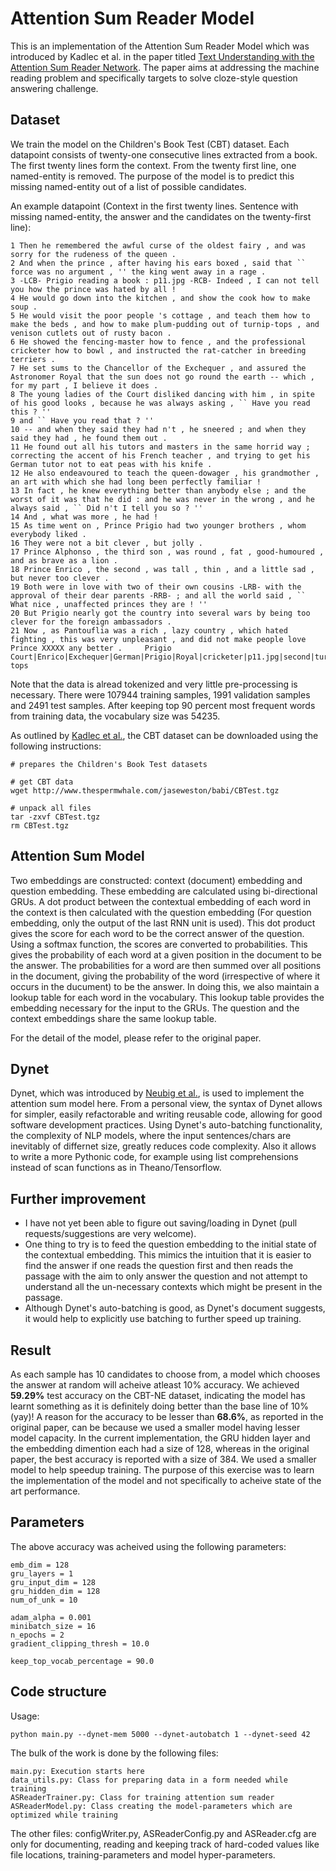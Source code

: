 # Attention Sum Reader Model
This is an implementation of the Attention Sum Reader Model which was introduced by Kadlec et al. in the paper titled [Text Understanding with the Attention Sum Reader Network](https://arxiv.org/pdf/1603.01547.pdf). The paper aims at addressing the machine reading problem and specifically targets to solve cloze-style question answering challenge. 

## Dataset
We train the model on the Children's Book Test (CBT) dataset. Each datapoint consists of twenty-one consecutive lines extracted from a book. The first twenty lines form the context. From the twenty first line, one named-entity is removed. The purpose of the model is to predict this missing named-entity out of a list of possible candidates. 

An example datapoint (Context in the first twenty lines. Sentence with missing named-entity, the answer and the candidates on the twenty-first line):
```
1 Then he remembered the awful curse of the oldest fairy , and was sorry for the rudeness of the queen .
2 And when the prince , after having his ears boxed , said that `` force was no argument , '' the king went away in a rage .
3 -LCB- Prigio reading a book : p11.jpg -RCB- Indeed , I can not tell you how the prince was hated by all !
4 He would go down into the kitchen , and show the cook how to make soup .
5 He would visit the poor people 's cottage , and teach them how to make the beds , and how to make plum-pudding out of turnip-tops , and venison cutlets out of rusty bacon .
6 He showed the fencing-master how to fence , and the professional cricketer how to bowl , and instructed the rat-catcher in breeding terriers .
7 He set sums to the Chancellor of the Exchequer , and assured the Astronomer Royal that the sun does not go round the earth -- which , for my part , I believe it does .
8 The young ladies of the Court disliked dancing with him , in spite of his good looks , because he was always asking , `` Have you read this ? ''
9 and `` Have you read that ? ''
10 -- and when they said they had n't , he sneered ; and when they said they had , he found them out .
11 He found out all his tutors and masters in the same horrid way ; correcting the accent of his French teacher , and trying to get his German tutor not to eat peas with his knife .
12 He also endeavoured to teach the queen-dowager , his grandmother , an art with which she had long been perfectly familiar !
13 In fact , he knew everything better than anybody else ; and the worst of it was that he did : and he was never in the wrong , and he always said , `` Did n't I tell you so ? ''
14 And , what was more , he had !
15 As time went on , Prince Prigio had two younger brothers , whom everybody liked .
16 They were not a bit clever , but jolly .
17 Prince Alphonso , the third son , was round , fat , good-humoured , and as brave as a lion .
18 Prince Enrico , the second , was tall , thin , and a little sad , but never too clever .
19 Both were in love with two of their own cousins -LRB- with the approval of their dear parents -RRB- ; and all the world said , `` What nice , unaffected princes they are ! ''
20 But Prigio nearly got the country into several wars by being too clever for the foreign ambassadors .
21 Now , as Pantouflia was a rich , lazy country , which hated fighting , this was very unpleasant , and did not make people love Prince XXXXX any better .     Prigio          Court|Enrico|Exchequer|German|Prigio|Royal|cricketer|p11.jpg|second|turnip-tops
```

Note that the data is alread tokenized and very little pre-processing is necessary. There were 107944 training samples, 1991 validation samples and 2491 test samples. After keeping top 90 percent most frequent words from training data, the vocabulary size was 54235. 

As outlined by [Kadlec et al.](https://github.com/rkadlec/asreader/blob/master/data/prepare-cbt-data.sh), the CBT dataset can be downloaded using the following instructions:
```
# prepares the Children's Book Test datasets

# get CBT data
wget http://www.thespermwhale.com/jaseweston/babi/CBTest.tgz

# unpack all files
tar -zxvf CBTest.tgz
rm CBTest.tgz
```

## Attention Sum Model
Two embeddings are constructed: context (document) embedding and question embedding. These embedding are calculated using bi-directional GRUs. A dot product between the contextual embedding of each word in the context is then calculated with the question embedding (For question embedding, only the output of the last RNN unit is used). This dot product gives the score for each word to be the correct answer of the question. Using a softmax function, the scores are converted to probabilities. This gives the probability of each word at a given position in the document to be the answer. The probabilities for a word are then summed over all positions in the document, giving the probability of the word (irrespective of where it occurs in the ducument) to be the answer. In doing this, we also maintain a lookup table for each word in the vocabulary. This lookup table provides the embedding necessary for the input to the GRUs. The question and the context embeddings share the same lookup table. 

For the detail of the model, please refer to the original paper. 

## Dynet
Dynet, which was introduced by [Neubig et al.](https://arxiv.org/abs/1701.03980), is used to implement the attention sum model here. From a personal view, the syntax of Dynet allows for simpler, easily refactorable and writing reusable code, allowing for good software development practices. Using Dynet's auto-batching functionality, the complexity of NLP models, where the input sentences/chars are inevitably of differnet size, greatly reduces code complexity. Also it allows to write a more Pythonic code, for example using list comprehensions instead of scan functions as in Theano/Tensorflow. 

## Further improvement
* I have not yet been able to figure out saving/loading in Dynet (pull requests/suggestions are very welcome). 
* One thing to try is to feed the question embedding to the initial state of the contextual embedding. This mimics the intuition that it is easier to find the answer if one reads the question first and then reads the passage with the aim to only answer the question and not attempt to understand all the un-necessary contexts which might be present in the passage.
* Although Dynet's auto-batching is good, as Dynet's document suggests, it would help to explicitly use batching to further speed up training.  

## Result
As each sample has 10 candidates to choose from, a model which chooses the answer at random will acheive atleast 10% accuracy. We achieved **59.29%** test accuracy on the CBT-NE dataset, indicating the model has learnt something as it is definitely doing better than the base line of 10% (yay)! A reason for the accuracy to be lesser than **68.6%**, as reported in the original paper, can be because we used a smaller model having lesser model capacity. In the current implementation, the GRU hidden layer and the embedding dimention each had a size of 128, whereas in the original paper, the best accuracy is reported with a size of 384. We used a smaller model to help speedup training. The purpose of this exercise was to learn the implementation of the model and not specifically to acheive state of the art performance.

## Parameters
The above accuracy was acheived using the following parameters:
```
emb_dim = 128
gru_layers = 1
gru_input_dim = 128
gru_hidden_dim = 128
num_of_unk = 10

adam_alpha = 0.001
minibatch_size = 16
n_epochs = 2
gradient_clipping_thresh = 10.0

keep_top_vocab_percentage = 90.0
```

## Code structure
Usage:
```
python main.py --dynet-mem 5000 --dynet-autobatch 1 --dynet-seed 42
```

The bulk of the work is done by the following files:
```
main.py: Execution starts here
data_utils.py: Class for preparing data in a form needed while training
ASReaderTrainer.py: Class for training attention sum reader
ASReaderModel.py: Class creating the model-parameters which are optimized while training
```
The other files: configWriter.py, ASReaderConfig.py and ASReader.cfg are only for documenting, reading and keeping track of hard-coded values like file locations, training-parameters and model hyper-parameters. 

